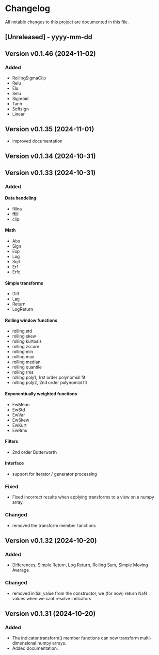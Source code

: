 # Changelog

All notable changes to this project are documented in this file.
 
[Unreleased] - yyyy-mm-dd
-------------------------

Version v0.1.46 (2024-11-02)
-------------------------

### Added

* RollingSigmaClip
* Relu
* Elu
* Selu
* Sigmoid
* Tanh
* Softsign
* Linear

Version v0.1.35 (2024-11-01)
-------------------------

* Improved documentation

Version v0.1.34 (2024-10-31)
-------------------------

Version v0.1.33 (2024-10-31)
-------------------------

### Added

#### Data handeling

* fillna
* ffill
* clip

#### Math

* Abs
* Sign
* Exp
* Log
* Sqrt
* Erf
* Erfc

#### Simple transforms

* Diff
* Lag
* Return 
* LogReturn

#### Rolling window functions

* rolling std
* rolling skew
* rolling kurtosis
* rolling zscore
* rolling min
* rolling max
* rolling median
* rolling quantile
* rolling rms
* rolling poly1, 1rst order polynomial fit
* rolling poly2, 2nd order polynomial fit

#### Exponentiually weighted functions

* EwMean
* EwStd
* EwVar
* EwSkew
* EwKurt
* EwRms
  
#### Filters

* 2nd order Butterworth


#### Interface
* support for iterator / generator processing

### Fixed
* Fixed incorrect results when applying transforms to a view on a numpy array.

### Changed
* removed the transform member functions

Version v0.1.32 (2024-10-20)
-------------------------

### Added

* Differences, Simple Return, Log Return, Rolling Sum, Simple Moving Average

### Changed
* removed initial_value from the constructor, we (for now) return NaN values when we cant resolve indicators.

Version v0.1.31 (2024-10-20)
-------------------------

### Added
* The indicator.transform() member functions can now transform multi-dimensional numpy arrays.
* Added documentation.


